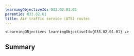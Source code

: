 ```yaml
---
learningObjectiveId: 033.02.01.01
parentId: 033.02.01
title: Air traffic service (ATS) routes
---
```


```tsx eval
<LearningOBjectives learningObjectiveId={033.02.01.01} />
```

## Summary
